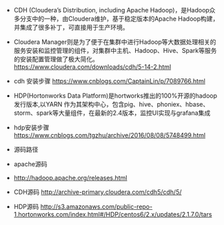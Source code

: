 * CDH (Cloudera’s Distribution, including Apache Hadoop)，是Hadoop众多分支中的一种，由Cloudera维护，基于稳定版本的Apache Hadoop构建，并集成了很多补丁，可直接用于生产环境。
* Cloudera Manager则是为了便于在集群中进行Hadoop等大数据处理相关的服务安装和监控管理的组件，对集群中主机、Hadoop、Hive、Spark等服务的安装配置管理做了极大简化。https://www.cloudera.com/downloads/cdh/5-14-2.html
* cdh 安装步骤 https://www.cnblogs.com/CaptainLin/p/7089766.html

* HDP(Hortonworks Data Platform)是hortworks推出的100%开源的hadoop发行版本,以YARN 作为其架构中心，包含pig、hive、phoniex、hbase、storm、spark等大量组件，在最新的2.4版本，监控UI实现与grafana集成

* hdp安装步骤
https://www.cnblogs.com/tgzhu/archive/2016/08/08/5748499.html

* 源码路径

* apache源码
* http://hadoop.apache.org/releases.html

* CDH源码
http://archive-primary.cloudera.com/cdh5/cdh/5/

* HDP源码
http://s3.amazonaws.com/public-repo-1.hortonworks.com/index.html#/HDP/centos6/2.x/updates/2.1.7.0/tars
